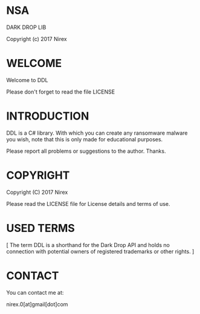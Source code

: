 NSA
===

DARK DROP LIB

Copyright (c) 2017 Nirex

WELCOME
=======

Welcome to DDL

Please don't forget to read the file LICENSE

INTRODUCTION
============

DDL is a C# library. With which you can create any 
ransomware malware you wish, note that this is only 
made for educational purposes.

Please report all problems or suggestions to the author. Thanks.

COPYRIGHT
=========

Copyright (C) 2017 Nirex

Please read the LICENSE file for License details and terms of use.

USED TERMS
==========

[ The term DDL is a shorthand for the Dark Drop API and holds no connection with potential owners of registered trademarks or other rights. ]

CONTACT
=======

You can contact me at:

nirex.0[at]gmail[dot]com
